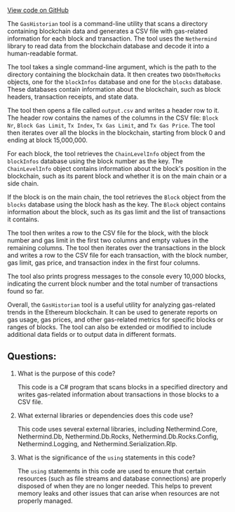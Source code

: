 [View code on GitHub](https://github.com/nethermindeth/nethermind/Nethermind.Tools.GasHistorian/Program.cs)

The `GasHistorian` tool is a command-line utility that scans a directory containing blockchain data and generates a CSV file with gas-related information for each block and transaction. The tool uses the `Nethermind` library to read data from the blockchain database and decode it into a human-readable format.

The tool takes a single command-line argument, which is the path to the directory containing the blockchain data. It then creates two `DbOnTheRocks` objects, one for the `blockInfos` database and one for the `blocks` database. These databases contain information about the blockchain, such as block headers, transaction receipts, and state data.

The tool then opens a file called `output.csv` and writes a header row to it. The header row contains the names of the columns in the CSV file: `Block Nr`, `Block Gas Limit`, `Tx Index`, `Tx Gas Limit`, and `Tx Gas Price`. The tool then iterates over all the blocks in the blockchain, starting from block 0 and ending at block 15,000,000.

For each block, the tool retrieves the `ChainLevelInfo` object from the `blockInfos` database using the block number as the key. The `ChainLevelInfo` object contains information about the block's position in the blockchain, such as its parent block and whether it is on the main chain or a side chain.

If the block is on the main chain, the tool retrieves the `Block` object from the `blocks` database using the block hash as the key. The `Block` object contains information about the block, such as its gas limit and the list of transactions it contains.

The tool then writes a row to the CSV file for the block, with the block number and gas limit in the first two columns and empty values in the remaining columns. The tool then iterates over the transactions in the block and writes a row to the CSV file for each transaction, with the block number, gas limit, gas price, and transaction index in the first four columns.

The tool also prints progress messages to the console every 10,000 blocks, indicating the current block number and the total number of transactions found so far.

Overall, the `GasHistorian` tool is a useful utility for analyzing gas-related trends in the Ethereum blockchain. It can be used to generate reports on gas usage, gas prices, and other gas-related metrics for specific blocks or ranges of blocks. The tool can also be extended or modified to include additional data fields or to output data in different formats.
## Questions: 
 1. What is the purpose of this code?
    
    This code is a C# program that scans blocks in a specified directory and writes gas-related information about transactions in those blocks to a CSV file.

2. What external libraries or dependencies does this code use?
    
    This code uses several external libraries, including Nethermind.Core, Nethermind.Db, Nethermind.Db.Rocks, Nethermind.Db.Rocks.Config, Nethermind.Logging, and Nethermind.Serialization.Rlp.

3. What is the significance of the `using` statements in this code?
    
    The `using` statements in this code are used to ensure that certain resources (such as file streams and database connections) are properly disposed of when they are no longer needed. This helps to prevent memory leaks and other issues that can arise when resources are not properly managed.